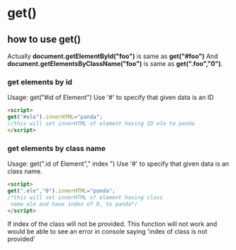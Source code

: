 # get()

## how to use get()
Actually **document.getElementById("foo")** is same as **get("#foo")**
And **document.getElementsByClassName("foo")** is same as **get(".foo","0")**.
### get elements by id
Usage: get("#id of Element")
Use '#' to specify that given data is an ID
```markdown 
<script>
get("#ele").innerHTML="panda";
//this will set innerHTML of element having ID ele to panda
</script>
```
### get elements by class name
Usage: get(".id of Element"," index ")
Use '#' to specify that given data is an class name.
```markdown 
<script>
get(".ele","0").innerHTML="panda";
/*this will set innerHTML of element having class
 name ele and have index of 0, to panda*/
</script>
```
If index of the class will not be provided.
 This function will not work and would be
 able to see an error in console saying 'index of class is not provided'
